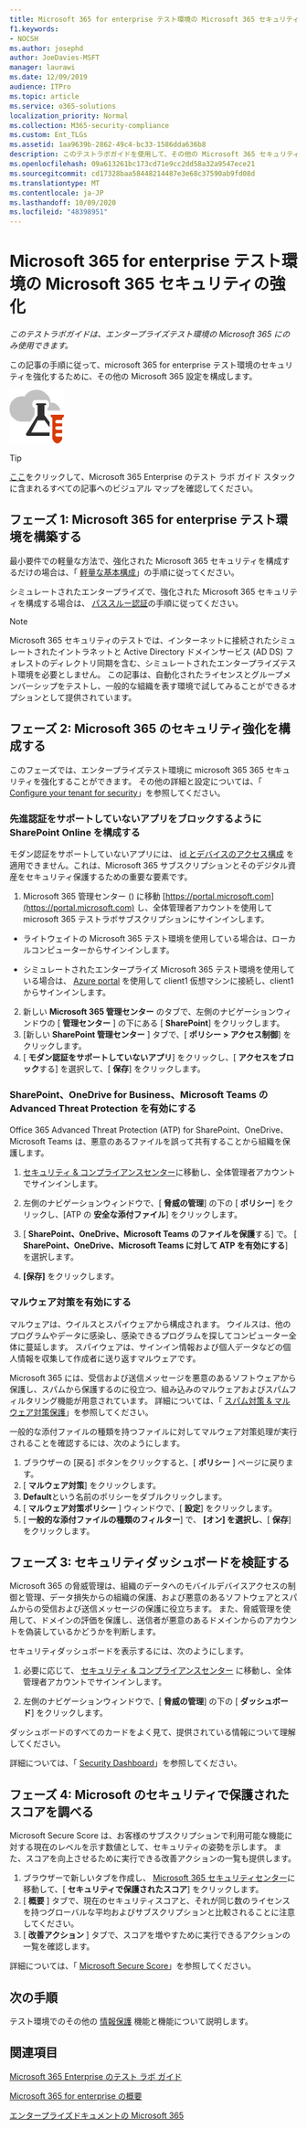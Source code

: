 ```yaml
---
title: Microsoft 365 for enterprise テスト環境の Microsoft 365 セキュリティの強化
f1.keywords:
- NOCSH
ms.author: josephd
author: JoeDavies-MSFT
manager: laurawi
ms.date: 12/09/2019
audience: ITPro
ms.topic: article
ms.service: o365-solutions
localization_priority: Normal
ms.collection: M365-security-compliance
ms.custom: Ent_TLGs
ms.assetid: 1aa9639b-2862-49c4-bc33-1586dda636b8
description: このテストラボガイドを使用して、その他の Microsoft 365 セキュリティ設定を Microsoft 365 for enterprise テスト環境に対して有効にします。
ms.openlocfilehash: 09a613261bc173cd71e9cc2dd58a32a9547ece21
ms.sourcegitcommit: cd17328baa58448214487e3e68c37590ab9fd08d
ms.translationtype: MT
ms.contentlocale: ja-JP
ms.lasthandoff: 10/09/2020
ms.locfileid: "48398951"
---
```

# <a name="increased-microsoft-365-security-for-your-microsoft-365-for-enterprise-test-environment"></a>Microsoft 365 for enterprise テスト環境の Microsoft 365 セキュリティの強化

*このテストラボガイドは、エンタープライズテスト環境の Microsoft 365 にのみ使用できます。*

この記事の手順に従って、microsoft 365 for enterprise テスト環境のセキュリティを強化するために、その他の Microsoft 365 設定を構成します。

![Microsoft クラウドのテスト ラボ ガイド](../media/m365-enterprise-test-lab-guides/cloud-tlg-icon.png)

> [!TIP]
> [ここ](../media/m365-enterprise-test-lab-guides/Microsoft365EnterpriseTLGStack.pdf)をクリックして、Microsoft 365 Enterprise のテスト ラボ ガイド スタックに含まれるすべての記事へのビジュアル マップを確認してください。
  
## <a name="phase-1-build-out-your-microsoft-365-for-enterprise-test-environment"></a>フェーズ 1: Microsoft 365 for enterprise テスト環境を構築する

最小要件での軽量な方法で、強化された Microsoft 365 セキュリティを構成するだけの場合は、「 [軽量な基本構成](lightweight-base-configuration-microsoft-365-enterprise.md)」の手順に従ってください。
  
シミュレートされたエンタープライズで、強化された Microsoft 365 セキュリティを構成する場合は、 [パススルー認証](pass-through-auth-m365-ent-test-environment.md)の手順に従ってください。
  
> [!NOTE]
> Microsoft 365 セキュリティのテストでは、インターネットに接続されたシミュレートされたイントラネットと Active Directory ドメインサービス (AD DS) フォレストのディレクトリ同期を含む、シミュレートされたエンタープライズテスト環境を必要としません。 この記事は、自動化されたライセンスとグループメンバーシップをテストし、一般的な組織を表す環境で試してみることができるオプションとして提供されています。 

## <a name="phase-2-configure-increased-microsoft-365-security"></a>フェーズ 2: Microsoft 365 のセキュリティ強化を構成する

このフェーズでは、エンタープライズテスト環境に microsoft 365 365 セキュリティを強化することができます。 その他の詳細と設定については、「 [Configure your tenant for security](https://docs.microsoft.com/office365/securitycompliance/tenant-wide-setup-for-increased-security)」を参照してください。

### <a name="configure-sharepoint-online-to-block-apps-that-dont-support-modern-authentication"></a>先進認証をサポートしていないアプリをブロックするように SharePoint Online を構成する

モダン認証をサポートしていないアプリには、 [id とデバイスのアクセス構成](../security/office-365-security/microsoft-365-policies-configurations.md) を適用できません。これは、Microsoft 365 サブスクリプションとそのデジタル資産をセキュリティ保護するための重要な要素です。 

1. Microsoft 365 管理センター () に移動 [https://portal.microsoft.com](https://portal.microsoft.com) し、全体管理者アカウントを使用して microsoft 365 テストラボサブスクリプションにサインインします。
    
  - ライトウェイトの Microsoft 365 テスト環境を使用している場合は、ローカルコンピューターからサインインします。
    
  - シミュレートされたエンタープライズ Microsoft 365 テスト環境を使用している場合は、 [Azure portal](https://portal.azure.com) を使用して client1 仮想マシンに接続し、client1 からサインインします。
 
2. 新しい **Microsoft 365 管理センター** のタブで、左側のナビゲーションウィンドウの [ **管理センター** ] の下にある [ **SharePoint**] をクリックします。
3. [新しい **SharePoint 管理センター** ] タブで、[ **ポリシー > アクセス制御**] をクリックします。
4. [ **モダン認証をサポートしていないアプリ**] をクリックし、[ **アクセスをブロック**する] を選択して、[ **保存**] をクリックします。


### <a name="enable-advanced-threat-protection-for-sharepoint-onedrive-for-business-and-microsoft-teams"></a>SharePoint、OneDrive for Business、Microsoft Teams の Advanced Threat Protection を有効にする

Office 365 Advanced Threat Protection (ATP) for SharePoint、OneDrive、Microsoft Teams は、悪意のあるファイルを誤って共有することから組織を保護します。

1. [セキュリティ & コンプライアンスセンター](https://protection.office.com)に移動し、全体管理者アカウントでサインインします。

2. 左側のナビゲーションウィンドウで、[ **脅威の管理**] の下の [ **ポリシー**] をクリックし、[ATP の **安全な添付ファイル**] をクリックします。 

3. [ **SharePoint、OneDrive、Microsoft Teams のファイルを保護**する] で。 [ **SharePoint、OneDrive、Microsoft Teams に対して ATP を有効にする**] を選択します。

4. **[保存]** をクリックします。


### <a name="enable-anti-malware"></a>マルウェア対策を有効にする

マルウェアは、ウイルスとスパイウェアから構成されます。 ウイルスは、他のプログラムやデータに感染し、感染できるプログラムを探してコンピューター全体に蔓延します。 スパイウェアは、サインイン情報および個人データなどの個人情報を収集して作成者に送り返すマルウェアです。 

Microsoft 365 には、受信および送信メッセージを悪意のあるソフトウェアから保護し、スパムから保護するのに役立つ、組み込みのマルウェアおよびスパムフィルタリング機能が用意されています。 詳細については、「 [スパム対策 & マルウェア対策保護](../security/office-365-security/anti-spam-and-anti-malware-protection.md)」を参照してください。

一般的な添付ファイルの種類を持つファイルに対してマルウェア対策処理が実行されることを確認するには、次のようにします。

1. ブラウザーの [戻る] ボタンをクリックすると、[ **ポリシー** ] ページに戻ります。
2. [ **マルウェア対策**] をクリックします。
3. **Default**という名前のポリシーをダブルクリックします。
4. [ **マルウェア対策ポリシー** ] ウィンドウで、[ **設定**] をクリックします。
4. [ **一般的な添付ファイルの種類のフィルター**] で、 **[オン] を選択し**、[ **保存**] をクリックします。


## <a name="phase-3-examine-the-security-dashboard"></a>フェーズ 3: セキュリティダッシュボードを検証する

Microsoft 365 の脅威管理は、組織のデータへのモバイルデバイスアクセスの制御と管理、データ損失からの組織の保護、および悪意のあるソフトウェアとスパムからの受信および送信メッセージの保護に役立ちます。 また、脅威管理を使用して、ドメインの評価を保護し、送信者が悪意のあるドメインからのアカウントを偽装しているかどうかを判断します。 

セキュリティダッシュボードを表示するには、次のようにします。

1. 必要に応じて、 [セキュリティ & コンプライアンスセンター](https://protection.office.com) に移動し、全体管理者アカウントでサインインします。

2. 左側のナビゲーションウィンドウで、[ **脅威の管理**] の下の [ **ダッシュボード**] をクリックします。

ダッシュボードのすべてのカードをよく見て、提供されている情報について理解してください。

詳細については、「 [Security Dashboard](https://docs.microsoft.com/microsoft-365/security/office-365-security/security-dashboard)」を参照してください。


## <a name="phase-4-examine-microsoft-secure-score"></a>フェーズ 4: Microsoft のセキュリティで保護されたスコアを調べる

Microsoft Secure Score は、お客様のサブスクリプションで利用可能な機能に対する現在のレベルを示す数値として、セキュリティの姿勢を示します。 また、スコアを向上させるために実行できる改善アクションの一覧も提供します。

1. ブラウザーで新しいタブを作成し、 [Microsoft 365 セキュリティセンター](https://security.microsoft.com/)に移動して、[ **セキュリティで保護されたスコア**] をクリックします。
2. [ **概要**  ] タブで、現在のセキュリティスコアと、それが同じ数のライセンスを持つグローバルな平均およびサブスクリプションと比較されることに注意してください。
3. [ **改善アクション** ] タブで、スコアを増やすために実行できるアクションの一覧を確認します。

詳細については、「 [Microsoft Secure Score](https://docs.microsoft.com/microsoft-365/security/mtp/microsoft-secure-score)」を参照してください。

## <a name="next-steps"></a>次の手順

テスト環境でのその他の [情報保護](m365-enterprise-test-lab-guides.md#information-protection) 機能と機能について説明します。

## <a name="see-also"></a>関連項目

[Microsoft 365 Enterprise のテスト ラボ ガイド](m365-enterprise-test-lab-guides.md)

[Microsoft 365 for enterprise の概要](microsoft-365-overview.md)

[エンタープライズドキュメントの Microsoft 365](https://docs.microsoft.com/microsoft-365-enterprise/)
